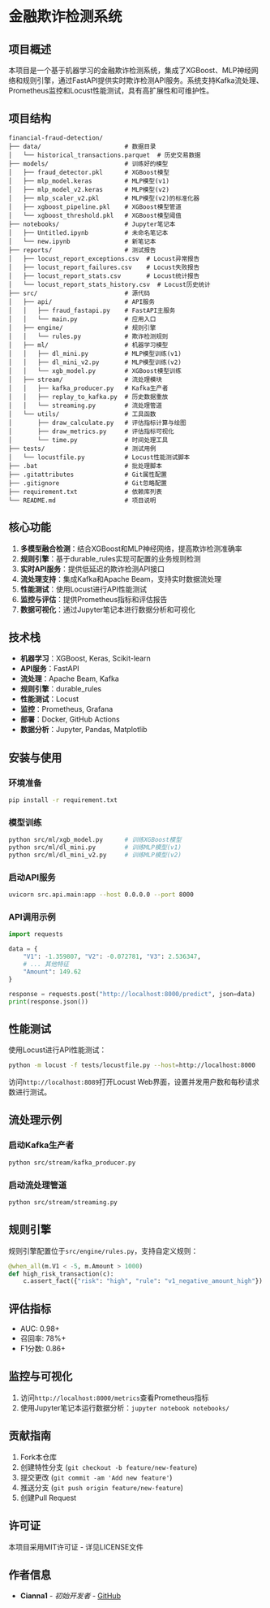 # 金融欺诈检测系统

## 项目概述
本项目是一个基于机器学习的金融欺诈检测系统，集成了XGBoost、MLP神经网络和规则引擎，通过FastAPI提供实时欺诈检测API服务。系统支持Kafka流处理、Prometheus监控和Locust性能测试，具有高扩展性和可维护性。

## 项目结构
```
financial-fraud-detection/
├── data/                       # 数据目录
│   └── historical_transactions.parquet  # 历史交易数据
├── models/                     # 训练好的模型
│   ├── fraud_detector.pkl      # XGBoost模型
│   ├── mlp_model.keras         # MLP模型(v1)
│   ├── mlp_model_v2.keras      # MLP模型(v2)
│   ├── mlp_scaler_v2.pkl       # MLP模型(v2)的标准化器
│   ├── xgboost_pipeline.pkl    # XGBoost模型管道
│   └── xgboost_threshold.pkl   # XGBoost模型阈值
├── notebooks/                  # Jupyter笔记本
│   ├── Untitled.ipynb          # 未命名笔记本
│   └── new.ipynb               # 新笔记本
├── reports/                    # 测试报告
│   ├── locust_report_exceptions.csv  # Locust异常报告
│   ├── locust_report_failures.csv    # Locust失败报告
│   ├── locust_report_stats.csv       # Locust统计报告
│   └── locust_report_stats_history.csv  # Locust历史统计
├── src/                        # 源代码
│   ├── api/                    # API服务
│   │   ├── fraud_fastapi.py    # FastAPI主服务
│   │   └── main.py             # 应用入口
│   ├── engine/                 # 规则引擎
│   │   └── rules.py            # 欺诈检测规则
│   ├── ml/                     # 机器学习模型
│   │   ├── dl_mini.py          # MLP模型训练(v1)
│   │   ├── dl_mini_v2.py       # MLP模型训练(v2)
│   │   └── xgb_model.py        # XGBoost模型训练
│   ├── stream/                 # 流处理模块
│   │   ├── kafka_producer.py   # Kafka生产者
│   │   ├── replay_to_kafka.py  # 历史数据重放
│   │   └── streaming.py        # 流处理管道
│   └── utils/                  # 工具函数
│       ├── draw_calculate.py   # 评估指标计算与绘图
│       ├── draw_metrics.py     # 评估指标可视化
│       └── time.py             # 时间处理工具
├── tests/                      # 测试用例
│   └── locustfile.py           # Locust性能测试脚本
├── .bat                        # 批处理脚本
├── .gitattributes              # Git属性配置
├── .gitignore                  # Git忽略配置
├── requirement.txt             # 依赖库列表
└── README.md                   # 项目说明
```

## 核心功能
1. **多模型融合检测**：结合XGBoost和MLP神经网络，提高欺诈检测准确率
2. **规则引擎**：基于durable_rules实现可配置的业务规则检测
3. **实时API服务**：提供低延迟的欺诈检测API接口
4. **流处理支持**：集成Kafka和Apache Beam，支持实时数据流处理
5. **性能测试**：使用Locust进行API性能测试
6. **监控与评估**：提供Prometheus指标和评估报告
7. **数据可视化**：通过Jupyter笔记本进行数据分析和可视化

## 技术栈
- **机器学习**：XGBoost, Keras, Scikit-learn
- **API服务**：FastAPI
- **流处理**：Apache Beam, Kafka
- **规则引擎**：durable_rules
- **性能测试**：Locust
- **监控**：Prometheus, Grafana
- **部署**：Docker, GitHub Actions
- **数据分析**：Jupyter, Pandas, Matplotlib

## 安装与使用

### 环境准备
```bash
pip install -r requirement.txt
```

### 模型训练
```bash
python src/ml/xgb_model.py      # 训练XGBoost模型
python src/ml/dl_mini.py        # 训练MLP模型(v1)
python src/ml/dl_mini_v2.py     # 训练MLP模型(v2)
```

### 启动API服务
```bash
uvicorn src.api.main:app --host 0.0.0.0 --port 8000
```

### API调用示例
```python
import requests

data = {
    "V1": -1.359807, "V2": -0.072781, "V3": 2.536347,
    # ... 其他特征
    "Amount": 149.62
}

response = requests.post("http://localhost:8000/predict", json=data)
print(response.json())
```

## 性能测试
使用Locust进行API性能测试：
```bash
python -m locust -f tests/locustfile.py --host=http://localhost:8000
```
访问`http://localhost:8089`打开Locust Web界面，设置并发用户数和每秒请求数进行测试。

## 流处理示例
### 启动Kafka生产者
```bash
python src/stream/kafka_producer.py
```

### 启动流处理管道
```bash
python src/stream/streaming.py
```

## 规则引擎
规则引擎配置位于`src/engine/rules.py`，支持自定义规则：
```python
@when_all(m.V1 < -5, m.Amount > 1000)
def high_risk_transaction(c):
    c.assert_fact({"risk": "high", "rule": "v1_negative_amount_high"})
```

## 评估指标
- AUC: 0.98+
- 召回率: 78%+
- F1分数: 0.86+

## 监控与可视化
1. 访问`http://localhost:8000/metrics`查看Prometheus指标
2. 使用Jupyter笔记本运行数据分析：`jupyter notebook notebooks/`

## 贡献指南
1. Fork本仓库
2. 创建特性分支 (`git checkout -b feature/new-feature`)
3. 提交更改 (`git commit -am 'Add new feature'`)
4. 推送分支 (`git push origin feature/new-feature`)
5. 创建Pull Request

## 许可证
本项目采用MIT许可证 - 详见LICENSE文件

## 作者信息
- **Cianna1** - *初始开发者* - [GitHub](https://github.com/Cianna1)
